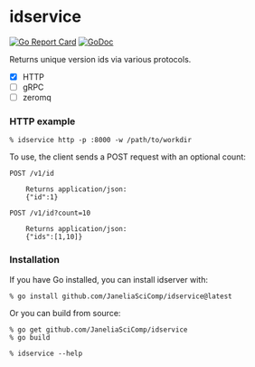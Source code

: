 idservice
====

[![Go Report Card](https://goreportcard.com/badge/github.com/JaneliaSciComp/idservice)](https://goreportcard.com/report/github.com/JaneliaSciComp/idservice)
[![GoDoc](https://godoc.org/github.com/JaneliaSciComp/idservice?status.png)](https://godoc.org/github.com/JaneliaSciComp/idservice) 

Returns unique version ids via various protocols.

- [x] HTTP
- [ ] gRPC
- [ ] zeromq

### HTTP example

    % idservice http -p :8000 -w /path/to/workdir

To use, the client sends a POST request with an optional count:

    POST /v1/id

        Returns application/json:
        {"id":1}

    POST /v1/id?count=10

        Returns application/json:
        {"ids":[1,10]}

### Installation

If you have Go installed, you can install idserver with:

    % go install github.com/JaneliaSciComp/idservice@latest

Or you can build from source:

    % go get github.com/JaneliaSciComp/idservice
    % go build

    % idservice --help
